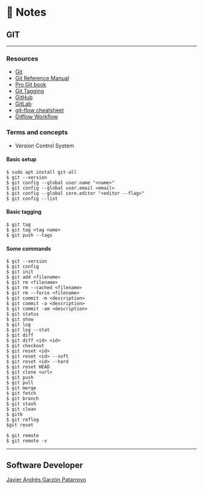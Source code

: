 # :memo: Notes
## GIT
- - -
### Resources
* [Git](https://git-scm.com/)
* [Git Reference Manual](https://git-scm.com/docs)
* [Pro Git book](https://git-scm.com/book)
* [Git Tagging](https://git-scm.com/book/en/v2/Git-Basics-Tagging)
* [GitHub](https://github.com/)
* [GitLab](https://gitlab.com/)
* [git-flow cheatsheet](https://danielkummer.github.io/git-flow-cheatsheet/)
* [Gitflow Workflow](https://www.atlassian.com/git/tutorials/comparing-workflows/gitflow-workflow)
### Terms and concepts
* Version Control System
#### Basic setup
```
$ sudo apt install git-all
$ git --version
$ git config --global user.name "<name>"
$ git config --global user.email <email>
$ git config --global core.editor "<editor --flag>"
$ git config --list
```
#### Basic tagging
```
$ git tag
$ git tag <tag name>
$ git push --tags
```
#### Some commands
```
$ git --version
$ git config
$ git init
$ git add <filename>
$ git rm <filename>
$ git rm --cached <filename>
$ git rm --force <filename>
$ git commit -m <description>
$ git commit -a <description>
$ git commit -am <description>
$ git status
$ git show
$ git log
$ git log --stat
$ git diff
$ git diff <id> <id>
$ git checkout
$ git reset <id>
$ git reset <id> --soft
$ git reset <id> --hard
$ git reset HEAD
$ git clone <url>
$ git push
$ git pull
$ git merge
$ git fetch
$ git branch
$ git stash
$ git clean
$ gitk
$ git reflog
$git reset

$ git remote
$ git remote -v
```
- - -
## Software Developer
[Javier Andrés Garzón Patarroyo](https://www.javierandresgp.com)
